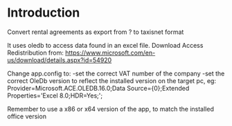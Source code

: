 # Introduction 
Convert rental agreements as export from ? to taxisnet format

It uses oledb to access data found in an excel file.
Download Access Redistribution from:
https://www.microsoft.com/en-us/download/details.aspx?id=54920

Change app.config to:
-set the correct VAT number of the company
-set the correct OleDb version to reflect the installed version on the target pc, eg:
	Provider=Microsoft.ACE.OLEDB.16.0;Data Source={0};Extended Properties='Excel 8.0;HDR=Yes;';
	
Remember to use a x86 or x64 version of the app, to match the installed office version